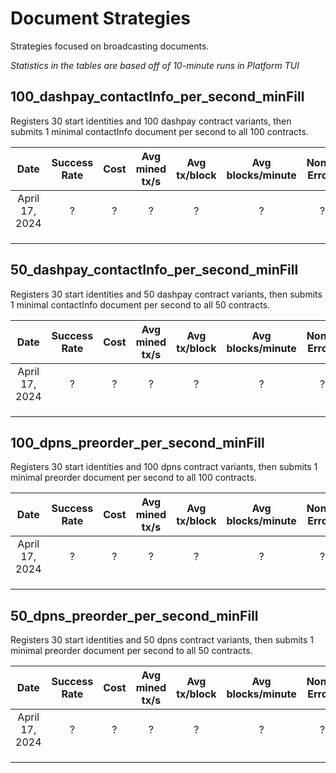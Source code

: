 # Document Strategies
Strategies focused on broadcasting documents.

*Statistics in the tables are based off of 10-minute runs in Platform TUI*

## 100_dashpay_contactInfo_per_second_minFill
Registers 30 start identities and 100 dashpay contract variants, then submits 1 minimal contactInfo document per second to all 100 contracts.

| Date | Success Rate | Cost | Avg mined tx/s | Avg tx/block | Avg blocks/minute | Nonce Errors | Timeout Errors | Other errors |
|:----------:|:----------:|:----------:|:----------:|:----------:|:----------:|:----------:|:----------:|:----------:|
| April 17, 2024 | ? | ? | ? | ? | ? | ? | ? | ? |
| | | | | | | | | |
| | | | | | | | | |
| | | | | | | | | |

## 50_dashpay_contactInfo_per_second_minFill
Registers 30 start identities and 50 dashpay contract variants, then submits 1 minimal contactInfo document per second to all 50 contracts.

| Date | Success Rate | Cost | Avg mined tx/s | Avg tx/block | Avg blocks/minute | Nonce Errors | Timeout Errors | Other errors |
|:----------:|:----------:|:----------:|:----------:|:----------:|:----------:|:----------:|:----------:|:----------:|
| April 17, 2024 | ? | ? | ? | ? | ? | ? | ? | ? |
| | | | | | | | | |
| | | | | | | | | |
| | | | | | | | | |

## 100_dpns_preorder_per_second_minFill
Registers 30 start identities and 100 dpns contract variants, then submits 1 minimal preorder document per second to all 100 contracts.

| Date | Success Rate | Cost | Avg mined tx/s | Avg tx/block | Avg blocks/minute | Nonce Errors | Timeout Errors | Other errors |
|:----------:|:----------:|:----------:|:----------:|:----------:|:----------:|:----------:|:----------:|:----------:|
| April 17, 2024 | ? | ? | ? | ? | ? | ? | ? | ? |
| | | | | | | | | |
| | | | | | | | | |
| | | | | | | | | |

## 50_dpns_preorder_per_second_minFill
Registers 30 start identities and 50 dpns contract variants, then submits 1 minimal preorder document per second to all 50 contracts.

| Date | Success Rate | Cost | Avg mined tx/s | Avg tx/block | Avg blocks/minute | Nonce Errors | Timeout Errors | Other errors |
|:----------:|:----------:|:----------:|:----------:|:----------:|:----------:|:----------:|:----------:|:----------:|
| April 17, 2024 | ? | ? | ? | ? | ? | ? | ? | ? |
| | | | | | | | | |
| | | | | | | | | |
| | | | | | | | | |
